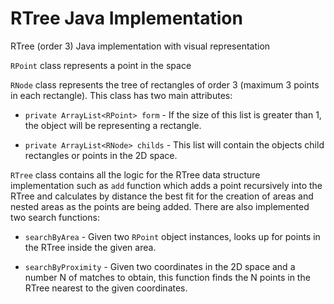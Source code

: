 # RTree Java Implementation
RTree (order 3) Java implementation with visual representation

`RPoint` class represents a point in the space

`RNode` class represents the tree of rectangles of order 3 (maximum 3 points in each rectangle). This class has two main attributes:
* `private ArrayList<RPoint> form` - If the size of this list is greater than 1, the object will be representing a rectangle.

* `private ArrayList<RNode> childs` - This list will contain the objects child rectangles or points in the 2D space.

`RTree` class contains all the logic for the RTree data structure implementation such as `add` function which adds a point recursively into the RTree and calculates by distance the best fit for the creation of areas and nested areas as the points are being added. There are also implemented two search functions:
*  `searchByArea` - Given two `RPoint` object instances, looks up for points in the RTree inside the given area.

* `searchByProximity` - Given two coordinates in the 2D space and a number N of matches to obtain, this function finds the N points in the RTree nearest to the given coordinates.

